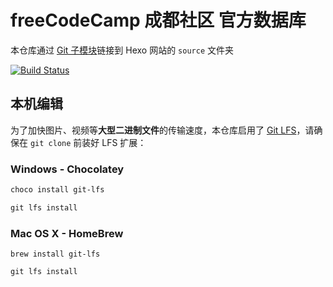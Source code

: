 # freeCodeCamp 成都社区 官方数据库

本仓库通过 [Git 子模块][1]链接到 Hexo 网站的 `source` 文件夹

[![Build Status](https://travis-ci.com/FreeCodeCamp-Chengdu/Wiki.svg?branch=master)](https://travis-ci.com/FreeCodeCamp-Chengdu/Wiki)

## 本机编辑

为了加快图片、视频等**大型二进制文件**的传输速度，本仓库启用了 [Git LFS][2]，请确保在 `git clone` 前装好 LFS 扩展：

### Windows - Chocolatey

```powershell
choco install git-lfs

git lfs install
```

### Mac OS X - HomeBrew

```shell
brew install git-lfs

git lfs install
```

[1]: https://git-scm.com/book/zh/v2/Git-%E5%B7%A5%E5%85%B7-%E5%AD%90%E6%A8%A1%E5%9D%97
[2]: https://git-lfs.github.com/

